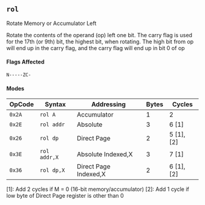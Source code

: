 
## `rol`

Rotate Memory or Accumulator Left

Rotate the contents of the operand (op) left one bit. The carry flag is used for the 17th (or 9th) bit, the highest bit, when rotating. The high bit from op will end up in the carry flag, and the carry flag will end up in bit 0 of op

#### Flags Affected

```
N-----ZC-
```

#### Modes

| OpCode | Syntax       | Addressing            | Bytes | Cycles     |
|--------|--------------|-----------------------|-------|------------|
| `0x2A` | `rol A`      | Accumulator           | 1     | 2          |
| `0x2E` | `rol addr`   | Absolute              | 3     | 6 [1]      |
| `0x26` | `rol dp`     | Direct Page           | 2     | 5 [1], [2] |
| `0x3E` | `rol addr,X` | Absolute Indexed,X    | 3     | 7 [1]      |
| `0x36` | `rol dp,X`   | Direct Page Indexed,X | 2     | 6 [1], [2] |

[1]: Add 2 cycles if M = 0 (16-bit memory/accumulator)
[2]: Add 1 cycle if low byte of Direct Page register is other than 0
